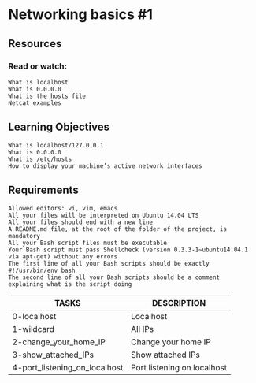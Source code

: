 # Networking basics #1

## Resources

### Read or watch:


    What is localhost
    What is 0.0.0.0
    What is the hosts file
    Netcat examples

## Learning Objectives


    What is localhost/127.0.0.1
    What is 0.0.0.0
    What is /etc/hosts
    How to display your machine’s active network interfaces

## Requirements


    Allowed editors: vi, vim, emacs
    All your files will be interpreted on Ubuntu 14.04 LTS
    All your files should end with a new line
    A README.md file, at the root of the folder of the project, is mandatory
    All your Bash script files must be executable
    Your Bash script must pass Shellcheck (version 0.3.3-1~ubuntu14.04.1 via apt-get) without any errors
    The first line of all your Bash scripts should be exactly #!/usr/bin/env bash
    The second line of all your Bash scripts should be a comment explaining what is the script doing

| TASKS | DESCRIPTION |
| ------- | ---------- |
| 0-localhost | Localhost |
| 1-wildcard | All IPs |
| 2-change_your_home_IP | Change your home IP |
| 3-show_attached_IPs | Show attached IPs |
| 4-port_listening_on_localhost | Port listening on localhost |